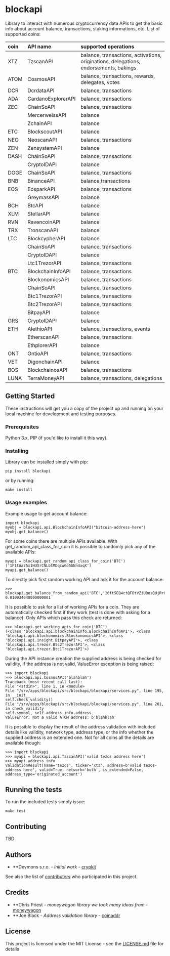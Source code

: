 # blockapi

Library to interact with numerous cryptocurrency data APIs to get the basic info about account balance, transactions, staking informations, etc.
List of supported coins:

| coin  | API name | supported operations
| :---- | :------------| :---------------------
| XTZ   | TzscanAPI   | balance, transactions, activations, originations, delegations, endorsements, bakings
| ATOM  | CosmosAPI   | balance, transactions, rewards, delegates, votes
| DCR   | DcrdataAPI  | balance, transactions
| ADA   | CardanoExplorerAPI | balance, transactions
| ZEC   | ChainSoAPI  | balance, transactions
|       | MercerweissAPI | balance
|       | ZchainAPI | balance
| ETC   | BlockscoutAPI | balance
| NEO   | NeoscanAPI | balance, transactions
| ZEN   | ZensystemAPI | balance
| DASH  | ChainSoAPI | balance, transactions
|       | CryptoIDAPI | balance
| DOGE  | ChainSoAPI |balance, transactions
| BNB   | BinanceAPI |balance,transactions
| EOS   | EosparkAPI |balance, transactions
|       | GreymassAPI | balance
| BCH   | BtcAPI | balance
| XLM   | StellarAPI | balance
| RVN   | RavencoinAPI | balance
| TRX   | TronscanAPI | balance
| LTC   | BlockcypherAPI | balance
|       | ChainSoAPI | balance, transactions
|       | CryptoIDAPI | balance
|       | Ltc1TrezorAPI | balance, transactions
| BTC   | BlockchainInfoAPI | balance, transactions
|       | BlockonomicsAPI | balance, transactions
|       | ChainSoAPI | balance, transactions
|       | Btc1TrezorAPI | balance, transactions
|       | Btc2TrezorAPI | balance, transactions
|       | BitpayAPI | balance
| GRS   | CryptoIDAPI | balance
| ETH   | AlethioAPI | balance, transactions, events 
|       | EtherscanAPI | balance, transactions
|       | EthplorerAPI | balance
| ONT   | OntioAPI | balance, transactions
| VET   | DigonchainAPI | balance
| BOS   | BlockchainosAPI | balance, transactions
| LUNA  | TerraMoneyAPI | balance, transactions, delegations

## Getting Started

These instructions will get you a copy of the project up and running on your local machine for development and testing purposes.

### Prerequisites

Python 3.x, PIP (if you'd like to install it this way).

### Installing

Library can be installed simply with pip:

```
pip install blockapi
```

or by running:
```
make install
```

### Usage examples

Example usage to get account balance:
```
import blockapi
myobj = blockapi.api.BlockchainInfoAPI("bitcoin-address-here")
myobj.get_balance()
```

For some coins there are multiple APIs available. With get_random_api_class_for_coin it is possible
to randomly pick any of the available APIs:
```
myapi = blockapi.get_random_api_class_for_coin('BTC')('1F1tAaz5x1HUXrCNLbtMDqcw6o5GNn4xqX')
myapi.get_balance()
```

To directly pick first random working API and ask it for the account balance:
```
>>> blockapi.get_balance_from_random_api('BTC','16ftSEQ4ctQFDtVZiUBusQUjRrGhM3JYwe')
0.010034040000000001
```

It is possible to ask for a list of working APIs for a coin. They are automatically checked first if they work (test is done with asking for a balance). Only APIs which pass this check are returned:
```
>>> blockapi.get_working_apis_for_coin('BTC')
(<class 'blockapi.api.blockchaininfo.BlockchainInfoAPI'>, <class 'blockapi.api.blockonomics.BlockonomicsAPI'>, <class 'blockapi.api.insight.BitpayAPI'>, <class 'blockapi.api.trezor.Btc2TrezorAPI'>, <class 'blockapi.api.trezor.Btc1TrezorAPI'>)
```

During the API instance creation the supplied address is being checked for validity, if the address
is not valid, ValueError exception is being raised:
```
>>> import blockapi
>>> blockapi.api.CosmosAPI('blahblah')
Traceback (most recent call last):
File "<stdin>", line 1, in <module>
File "/srv/apps/blockapi/src/blockapi/blockapi/services.py", line 195, in __init__
self.check_validity()
File "/srv/apps/blockapi/src/blockapi/blockapi/services.py", line 201, in check_validity
self.symbol, self.address_info.address
ValueError: Not a valid ATOM address: b'blahblah'
```

It is possible to display the result of the address validation with included details like validity, network type, address type, or the info whether the supplied address is an extended one.
Not for all coins all the details are available though:
```
>>> import blockapi
>>> myapi = blockapi.api.TzscanAPI('valid tezos address here')
>>> myapi.address_info
ValidationResult(name='tezos', ticker='xtz', address=b'valid tezos-address here', valid=True, network='both', is_extended=False, address_type='originated_account')
```

## Running the tests

To run the included tests simply issue:

```
make test
```

## Contributing

TBD

## Authors

* **Devmons s.r.o. - *Initial work* - [crypkit](https://github.com/crypkit)

See also the list of [contributors](https://github.com/crypkit/blockapi/contributors) who participated in this project.

## Credits

* **Chris Priest - *moneywagon library we took many ideas from* - [moneywagon](https://github.com/priestc/moneywagon)
* **Joe Black - *Address validation library* - [coinaddr](https://github.com/joeblackwaslike/coinaddr)

## License

This project is licensed under the MIT License - see the [LICENSE.md](LICENSE.md) file for details

